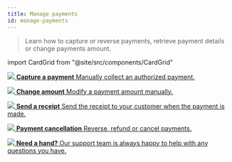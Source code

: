 ```yaml
---
title: Manage payments
id: manage-payments
---
```


>Learn how to capture or reverse payments, retrieve payment details or change payments amount.

import CardGrid from "@site/src/components/CardGrid"

<CardGrid home>

[![](/images/dojo-icons/Coins.svg) **Capture a payment** Manually collect an authorized payment.](capture.md)

[![](/images/dojo-icons/Calculator.svg) **Change amount** Modify a payment amount manually.](change-amount.md)

[![](/images/dojo-icons/Email.svg) **Send a receipt** Send the receipt to your customer when the payment is made.](send-receipt.md)

[![](/images/dojo-icons/Close.svg) **Payment cancellation** Reverse, refund or cancel payments.](cancellation-payments/cancellation-payments.md)

[![](/images/dojo-icons/Headset.svg) **Need a hand?** Our support team is always happy to help with any questions you have.](https://support.dojo.tech/hc/en-gb)

</CardGrid>
